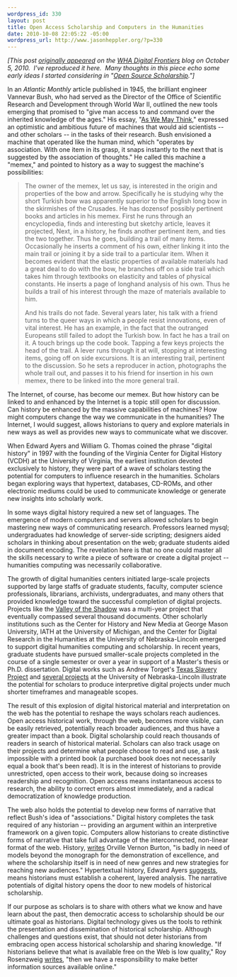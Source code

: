 ```yaml
--- 
wordpress_id: 330
layout: post
title: Open Access Scholarship and Computers in the Humanities
date: 2010-10-08 22:05:22 -05:00
wordpress_url: http://www.jasonheppler.org/?p=330
---
```

<em>[This post <a href="http://whadigitalfrontiers.wordpress.com/2010/10/05/open-access-scholarship-and-computers-in-the-humanities/">originally appeared</a> on the <a href="http://whadigitalfrontiers.wordpress.com/">WHA Digital Frontiers</a> blog on October 5, 2010.  I've reproduced it here.  Many thoughts in this piece echo some early ideas I started considering in "<a href="http://www.jasonheppler.org/2008/11/08/open-source-scholarship-and-why-history-should-be-open-source/">Open Source Scholarship</a>."]</em>

In an <em>Atlantic Monthly</em> article published in 1945, the brilliant engineer Vannevar Bush, who had served as the Director of the Office of Scientific Research and Development through World War II, outlined the new tools emerging that promised to "give man access to and command over the inherited knowledge of the ages."  His essay, "<a href="http://www.theatlantic.com/magazine/archive/1969/12/as-we-may-think/3881/">As We May Think</a>," expressed an optimistic and ambitious future of machines that would aid scientists -- and other scholars -- in the tasks of their research.  Bush envisioned a machine that operated like the human mind, which "operates by association.  With one item in its grasp, it snaps instantly to the next that is suggested by the association of thoughts."  He called this machine a "memex," and pointed to history as a way to suggest the machine's possibilities:
<blockquote>The owner of the memex, let us say, is interested in the origin and properties of the bow and arrow. Specifically he is studying why the short Turkish bow was apparently superior to the English long bow in the skirmishes of the Crusades. He has dozensof possibly pertinent books and articles in his memex. First he runs through an encyclopedia, finds and interesting but sketchy article, leaves it projected, Next, in a history, he finds another pertinent item, and ties the two together. Thus he goes, building a trail of many items. Occasionally he inserts a comment of his own, either linking it into the main trail or joining it by a side trail to a particular item. When it becomes evident that the elastic properties of available materials had a great deal to do with the bow, he branches off on a side trail which takes him through textbooks on elasticity and tables of physical constants. He inserts a page of longhand analysis of his own. Thus he builds a trail of his interest through the maze of materials available to him.

And his trails do not fade. Several years later, his talk with a friend turns to the queer ways in which a people resist innovations, even of vital interest. He has an example, in the fact that the outranged Europeans still failed to adopt the Turkish bow. In fact he has a trail on it. A touch brings up the code book. Tapping a few keys projects the head of the trail. A lever runs through it at will, stopping at interesting items, going off on side excursions. It is an interesting trail, pertinent to the discussion. So he sets a reproducer in action, photographs the whole trail out, and passes it to his friend for insertion in his own memex, there to be linked into the more general trail.</blockquote>
The Internet, of course, has become our memex.  But how history can be linked to and enhanced by the Internet is a topic still open for discussion.  Can history be enhanced by the massive capabilities of machines?  How might computers change the way we communicate in the humanities?  The Internet, I would suggest, allows historians to query and explore materials in new ways as well as provides new ways to communicate what we discover.

When Edward Ayers and William G. Thomas coined the phrase "digital history" in 1997 with the founding of the Virginia Center for Digital History (VCDH) at the University of Virginia, the earliest institution devoted exclusively to history, they were part of a wave of scholars testing the potential for computers to influence research in the humanities.  Scholars began exploring ways that hypertext, databases, CD-ROMs, and other electronic mediums could be used to communicate knowledge or generate new insights into scholarly work.

In some ways digital history required a new set of languages.  The emergence of modern computers and servers allowed scholars to begin mastering new ways of communicating research.  Professors learned mysql; undergraduates had knowledge of server-side scripting; designers aided scholars in thinking about presentation on the web; graduate students aided in document encoding.  The revelation here is that no one could master all the skills necessary to write a piece of software or create a digital project -- humanities computing was necessarily collaborative.

The growth of digital humanities centers initiated large-scale projects supported by large staffs of graduate students, faculty, computer science professionals, librarians, archivists, undergraduates, and many others that provided knowledge toward the successful completion of digital projects.  Projects like the <a href="http://valley.lib.virginia.edu/">Valley of the Shadow</a> was a multi-year project that eventually compassed several thousand documents.  Other scholarly institutions such as the Center for History and New Media at George Mason University, IATH at the University of Michigan, and the Center for Digital Research in the Humanities at the University of Nebraska-Lincoln emerged to support digital humanities computing and scholarship.  In recent years, graduate students have pursued smaller-scale projects completed in the course of a single semester or over a year in support of a Master's thesis or Ph.D. dissertation.  Digital works such as Andrew Torget's <a href="http://www.texasslaveryproject.org/">Texas Slavery Project</a> and <a href="http://digitalhistory.unl.edu">several projects</a> at the University of Nebraska-Lincoln illustrate the potential for scholars to produce interpretive digital projects under much shorter timeframes and manageable scopes.

The result of this explosion of digital historical material and interpretation on the web has the potential to reshape the ways scholars reach audiences.  Open access historical work, through the web, becomes more visible, can be easily retrieved, potentially reach broader audiences, and thus have a greater impact than a book.  Digital scholarship could reach thousands of readers in search of historical material.  Scholars can also track usage on their projects and determine what people choose to read and use, a task impossible with a printed book (a purchased book does not necessarily equal a book that's been read).  It is in the interest of historians to provide unrestricted, open access to their work, because doing so increases readership and recognition.  Open access means instantaneous access to research, the ability to correct errors almost immediately, and a radical democratization of knowledge production.

The web also holds the potential to develop new forms of narrative that reflect Bush's idea of "associations."  Digital history completes the task required of any historian -- providing an argument within an interpretive framework on a given topic.  Computers allow historians to create distinctive forms of narrative that take full advantage of the interconnected, non-linear format of the web.  History, <a href="http://chnm.gmu.edu/essays-on-history-new-media/essays/?essayid=30">writes</a> Orville Vernon Burton, "is badly in need of models beyond the monograph for the demonstration of excellence, and where the scholarship itself is in need of new genres and new strategies for reaching new audiences."  Hypertextual history, Edward Ayers <a href="http://www.vcdh.virginia.edu/PastsFutures.html">suggests</a>, means historians must establish a coherent, layered analysis.  The narrative potentials of digital history opens the door to new models of historical scholarship.

If our purpose as scholars is to share with others what we know and have learn about the past, then democratic access to scholarship should be our ultimate goal as historians.  Digital technology gives us the tools to rethink the presentation and dissemination of historical scholarship.  Although challenges and questions exist, that should not deter historians from embracing open access historical scholarship and sharing knowledge.  "If historians believe that what is available free on the Web is low quality," Roy Rosenzweig <a href="http://chnm.gmu.edu/resources/essays/d/42" target="_blank">writes</a>, "then we have a responsibility to make better information sources available online."
